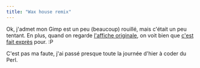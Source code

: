 ```yaml
---
title: "Wax house remix"
---
```


Ok, j'admet mon Gimp est un peu (beaucoup) rouillé, mais c'était un peu
tentant. En plus, quand on regarde [l'affiche
originale](http://static.cyprio.net/wtf/old_pics/la_maison_de_cire.jpg), on voit bien que
[c'est fait exprès](http://static.cyprio.net/wtf/old_pics/bukkake_house.jpg) pour. :P

C'est pas ma faute, j'ai passé presque toute la journée d'hier à coder du
Perl.

